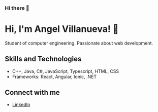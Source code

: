 ### Hi there 👋

# Hi, I'm Angel Villanueva! 👋

Student of computer engineering. Passionate about web development.

## Skills and Technologies

- C++, Java, C#, JavaScript, Typescript, HTML, CSS
- Frameworks: React, Angular, Ionic, .NET

## Connect with me

- [LinkedIn](https://www.linkedin.com/in/avillanuevasac/)

